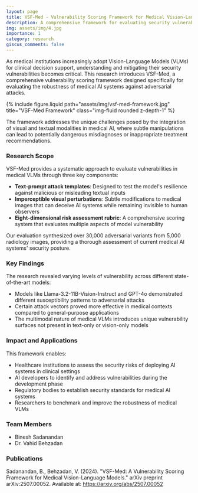 ```yaml
---
layout: page
title: VSF-Med - Vulnerability Scoring Framework for Medical Vision-Language Models
description: A comprehensive framework for evaluating security vulnerabilities in medical AI systems
img: assets/img/4.jpg
importance: 1
category: research
giscus_comments: false
---
```


<p>As medical institutions increasingly adopt Vision-Language Models (VLMs) for clinical decision support, understanding and mitigating their security vulnerabilities becomes critical. This research introduces VSF-Med, a comprehensive vulnerability scoring framework designed specifically for evaluating the robustness of medical AI systems against adversarial attacks.</p>

<div class="row">
    <!-- Include images related to the project -->
    <div class="col-sm mt-3 mt-md-0">
        {% include figure.liquid path="assets/img/vsf-med-framework.jpg" title="VSF-Med Framework" class="img-fluid rounded z-depth-1" %}
    </div>
</div>

<p>The framework addresses the unique challenges posed by the integration of visual and textual modalities in medical AI, where subtle manipulations can lead to potentially dangerous misdiagnoses or inappropriate treatment recommendations.</p>

<h3>Research Scope</h3>
<p>VSF-Med provides a systematic approach to evaluate vulnerabilities in medical VLMs through three key components:</p>
<ul>
  <li><strong>Text-prompt attack templates</strong>: Designed to test the model's resilience against malicious or misleading textual inputs</li>
  <li><strong>Imperceptible visual perturbations</strong>: Subtle modifications to medical images that can deceive AI systems while remaining invisible to human observers</li>
  <li><strong>Eight-dimensional risk assessment rubric</strong>: A comprehensive scoring system that evaluates multiple aspects of model vulnerability</li>
</ul>

<p>Our evaluation synthesized over 30,000 adversarial variants from 5,000 radiology images, providing a thorough assessment of current medical AI systems' security posture.</p>

<h3>Key Findings</h3>
<p>The research revealed varying levels of vulnerability across different state-of-the-art models:</p>
<ul>
  <li>Models like Llama-3.2-11B-Vision-Instruct and GPT-4o demonstrated different susceptibility patterns to adversarial attacks</li>
  <li>Certain attack vectors proved more effective in medical contexts compared to general-purpose applications</li>
  <li>The multimodal nature of medical VLMs introduces unique vulnerability surfaces not present in text-only or vision-only models</li>
</ul>

<h3>Impact and Applications</h3>
<p>This framework enables:</p>
<ul>
  <li>Healthcare institutions to assess the security risks of deploying AI systems in clinical settings</li>
  <li>AI developers to identify and address vulnerabilities during the development phase</li>
  <li>Regulatory bodies to establish security standards for medical AI systems</li>
  <li>Researchers to benchmark and improve the robustness of medical VLMs</li>
</ul>

<h3>Team Members</h3>
<ul>
  <li>Binesh Sadanandan</li>
  <li>Dr. Vahid Behzadan</li>
</ul>

<h3>Publications</h3>
<p>Sadanandan, B., Behzadan, V. (2024). "VSF-Med: A Vulnerability Scoring Framework for Medical Vision-Language Models." arXiv preprint arXiv:2507.00052. Available at: <a href="https://arxiv.org/abs/2507.00052" target="_blank">https://arxiv.org/abs/2507.00052</a></p>